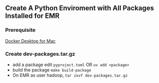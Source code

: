 ## Create A Python Enviroment with All Packages Installed for EMR

### Prerequisite

[Docker Desktop for Mac](https://www.docker.com/products/docker-desktop)

### Create dev-packages.tar.gz

- add a package edit `pyproject.toml` OR `uv add <package>`
- build the package `make build-package`
- On EMR as user hadoop, `tar zxvf dev-packages.tar.gz`
